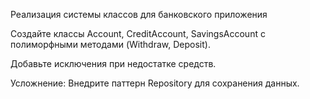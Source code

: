 Реализация системы классов для банковского приложения

Создайте классы Account, CreditAccount, SavingsAccount с полиморфными методами (Withdraw, Deposit).

Добавьте исключения при недостатке средств.

Усложнение: Внедрите паттерн Repository для сохранения данных.

